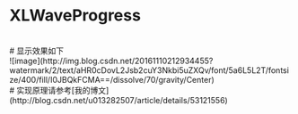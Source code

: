 # XLWaveProgress
 <br>
# 显示效果如下
 <br>
 ![image](http://img.blog.csdn.net/20161110212934455?watermark/2/text/aHR0cDovL2Jsb2cuY3Nkbi5uZXQv/font/5a6L5L2T/fontsize/400/fill/I0JBQkFCMA==/dissolve/70/gravity/Center)
<br>
# 实现原理请参考[我的博文](http://blog.csdn.net/u013282507/article/details/53121556)
 
